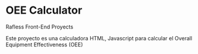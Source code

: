 # OEE Calculator
Rafless Front-End Proyects

Este proyecto es una calculadora HTML, Javascript para calcular el Overall Equipment Effectiveness (OEE)
